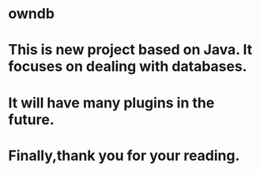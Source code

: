 # owndb
# This is new project based on Java. It focuses on dealing with databases.
# It will have many plugins in the future.
# Finally,thank you for your reading.
